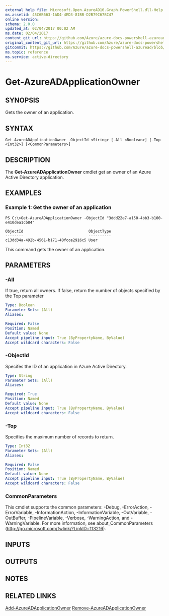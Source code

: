 ```yaml
---
external help file: Microsoft.Open.AzureAD16.Graph.PowerShell.dll-Help.xml
ms.assetid: 45C6B663-1AD4-4ED3-81BB-D2B79C67BC47
online version:
schema: 2.0.0
updated_at: 02/04/2017 00:02 AM
ms.date: 02/04/2017
content_git_url: https://github.com/Azure/azure-docs-powershell-azuread/blob/RobdeJong-patch-10/Azure%20AD%20Cmdlets/AzureAD/v2/Get-AzureADApplicationOwner.md
original_content_git_url: https://github.com/Azure/azure-docs-powershell-azuread/blob/RobdeJong-patch-10/Azure%20AD%20Cmdlets/AzureAD/v2/Get-AzureADApplicationOwner.md
gitcommit: https://github.com/Azure/azure-docs-powershell-azuread/blob/3c958c260fe07ce8f34599794f089c4b3c1b8115
ms.topic: reference
ms.service: active-directory
---
```


# Get-AzureADApplicationOwner

## SYNOPSIS
Gets the owner of an application.

## SYNTAX

```
Get-AzureADApplicationOwner -ObjectId <String> [-All <Boolean>] [-Top <Int32>] [<CommonParameters>]
```

## DESCRIPTION
The **Get-AzureADApplicationOwner** cmdlet get an owner of an Azure Active Directory application.

## EXAMPLES

### Example 1: Get the owner of an application
```
PS C:\>Get-AzureADApplicationOwner -ObjectId "3ddd22e7-a150-4bb3-b100-e410dea1cb84"

ObjectId                             ObjectType
--------                             ----------
c13dd34a-492b-4561-b171-40fcce2916c5 User
```

This command gets the owner of an application.

## PARAMETERS

### -All
If true, return all owners. If false, return the number of objects specified by the Top parameter

```yaml
Type: Boolean
Parameter Sets: (All)
Aliases: 

Required: False
Position: Named
Default value: None
Accept pipeline input: True (ByPropertyName, ByValue)
Accept wildcard characters: False
```

### -ObjectId
Specifes the ID of an application in Azure Active Directory.

```yaml
Type: String
Parameter Sets: (All)
Aliases: 

Required: True
Position: Named
Default value: None
Accept pipeline input: True (ByPropertyName, ByValue)
Accept wildcard characters: False
```

### -Top
Specifies the maximum number of records to return.

```yaml
Type: Int32
Parameter Sets: (All)
Aliases: 

Required: False
Position: Named
Default value: None
Accept pipeline input: True (ByPropertyName, ByValue)
Accept wildcard characters: False
```

### CommonParameters
This cmdlet supports the common parameters: -Debug, -ErrorAction, -ErrorVariable, -InformationAction, -InformationVariable, -OutVariable, -OutBuffer, -PipelineVariable, -Verbose, -WarningAction, and -WarningVariable. For more information, see about_CommonParameters (http://go.microsoft.com/fwlink/?LinkID=113216).

## INPUTS

## OUTPUTS

## NOTES

## RELATED LINKS

[Add-AzureADApplicationOwner](./Add-AzureADApplicationOwner.md)
[Remove-AzureADApplicationOwner](./Remove-AzureADApplicationOwner.md)

